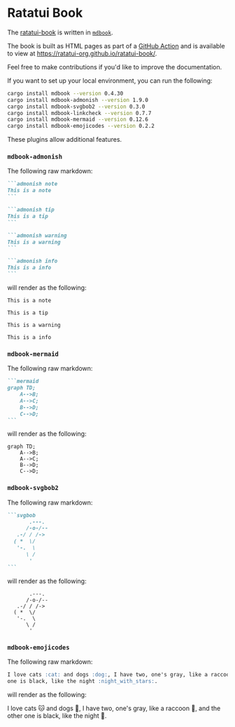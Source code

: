 # Ratatui Book

The [ratatui-book](https://github.com/ratatui-org/ratatui-book) is written in
[`mdbook`](https://rust-lang.github.io/mdBook/).

The book is built as HTML pages as part of a
[GitHub Action](https://github.com/ratatui-org/ratatui-book/blob/main/.github/workflows/mdbook.yml)
and is available to view at <https://ratatui-org.github.io/ratatui-book/>.

Feel free to make contributions if you'd like to improve the documentation.

If you want to set up your local environment, you can run the following:

```bash
cargo install mdbook --version 0.4.30
cargo install mdbook-admonish --version 1.9.0
cargo install mdbook-svgbob2 --version 0.3.0
cargo install mdbook-linkcheck --version 0.7.7
cargo install mdbook-mermaid --version 0.12.6
cargo install mdbook-emojicodes --version 0.2.2
```

These plugins allow additional features.

### `mdbook-admonish`

The following raw markdown:

````markdown
```admonish note
This is a note
```

```admonish tip
This is a tip
```

```admonish warning
This is a warning
```

```admonish info
This is a info
```
````

will render as the following:

```admonish note
This is a note
```

```admonish tip
This is a tip
```

```admonish warning
This is a warning
```

```admonish info
This is a info
```

### `mdbook-mermaid`

The following raw markdown:

````markdown
```mermaid
graph TD;
    A-->B;
    A-->C;
    B-->D;
    C-->D;
```
````

will render as the following:

```mermaid
graph TD;
    A-->B;
    A-->C;
    B-->D;
    C-->D;
```

### `mdbook-svgbob2`

The following raw markdown:

````markdown
```svgbob
       .---.
      /-o-/--
   .-/ / /->
  ( *  \/
   '-.  \
      \ /
       '
```
````

will render as the following:

```svgbob
       .---.
      /-o-/--
   .-/ / /->
  ( *  \/
   '-.  \
      \ /
       '
```

### `mdbook-emojicodes`

The following raw markdown:

```markdown
I love cats :cat: and dogs :dog:, I have two, one's gray, like a raccoon :raccoon:, and the other
one is black, like the night :night_with_stars:.
```

will render as the following:

I love cats :cat: and dogs :dog:, I have two, one's gray, like a raccoon :raccoon:, and the other
one is black, like the night :night_with_stars:.
